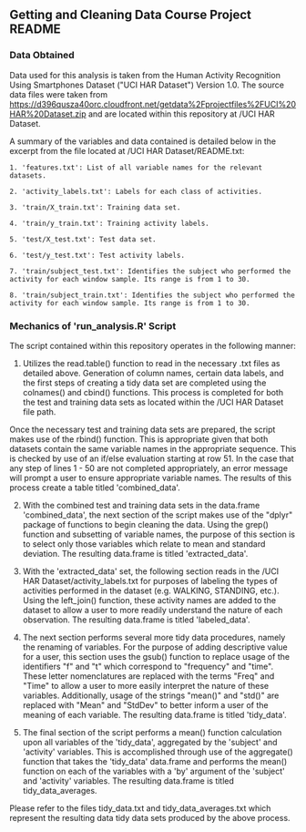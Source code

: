 ## Getting and Cleaning Data Course Project README

### Data Obtained

Data used for this analysis is taken from the Human Activity Recognition Using Smartphones Dataset ("UCI HAR Dataset") Version 1.0. The source data files were taken from https://d396qusza40orc.cloudfront.net/getdata%2Fprojectfiles%2FUCI%20HAR%20Dataset.zip and are located within this repository at /UCI HAR Dataset. 

A summary of the variables and data contained is detailed below in the excerpt from the file located at /UCI HAR Dataset/README.txt:

    1. 'features.txt': List of all variable names for the relevant datasets.
    
    2. 'activity_labels.txt': Labels for each class of activities.
    
    3. 'train/X_train.txt': Training data set.
    
    4. 'train/y_train.txt': Training activity labels.
    
    5. 'test/X_test.txt': Test data set.
    
    6. 'test/y_test.txt': Test activity labels.
    
    7. 'train/subject_test.txt': Identifies the subject who performed the activity for each window sample. Its range is from 1 to 30. 
    
    8. 'train/subject_train.txt': Identifies the subject who performed the activity for each window sample. Its range is from 1 to 30. 


### Mechanics of 'run_analysis.R' Script

The script contained within this repository operates in the following manner:

  1. Utilizes the read.table() function to read in the necessary .txt files as detailed above. Generation of column names, certain data labels, and the first steps of creating a tidy data set are completed using the colnames() and cbind() functions. This process is completed for both the test and training data sets as located within the /UCI HAR Dataset file path. 
  
  Once the necessary test and training data sets are prepared, the script makes use of the rbind() function. This is appropriate given that both datasets contain the     same variable names in the appropriate sequence. This is checked by use of an if/else evaluation starting at row 51. In the case that any step of lines 1 - 50 are not completed appropriately, an error message will prompt a user to ensure appropriate variable names. The results of this process create a table titled 'combined_data'.

  2. With the combined test and training data sets in the data.frame 'combined_data', the next section of the script makes use of the "dplyr" package of functions to     begin cleaning the data. Using the grep() function and subsetting of variable names, the purpose of this section is to select only those variables which relate to mean and standard deviation. The resulting data.frame is titled 'extracted_data'.

  3. With the 'extracted_data' set, the following section reads in the /UCI HAR Dataset/activity_labels.txt for purposes of labeling the types of activities performed    in the dataset (e.g. WALKING, STANDING, etc.). Using the left_join() function, these activity names are added to the dataset to allow a user to more readily understand the nature of each observation. The resulting data.frame is titled 'labeled_data'.
  
  4. The next section performs several more tidy data procedures, namely the renaming of variables. For the purpose of adding descriptive value for a user, this section uses the gsub() function to replace usage of the identifiers "f" and "t" which correspond to "frequency" and "time". These letter nomenclatures are replaced with the terms "Freq" and "Time" to allow a user to more easily interpret the nature of these variables. Additionally, usage of the strings "mean()" and "std()" are replaced with "Mean" and "StdDev" to better inform a user of the meaning of each variable. The resulting data.frame is titled 'tidy_data'.
  
  5. The final section of the script performs a mean() function calculation upon all variables of the 'tidy_data', aggregated by the 'subject' and 'activity' variables. This is accomplished through use of the aggregate() function that takes the 'tidy_data' data.frame and performs the mean() function on each of the variables with a 'by' argument of the 'subject' and 'activity' variables. The resulting data.frame is titled tidy_data_averages.

Please refer to the files tidy_data.txt and tidy_data_averages.txt which represent the resulting data tidy data sets produced by the above process.
